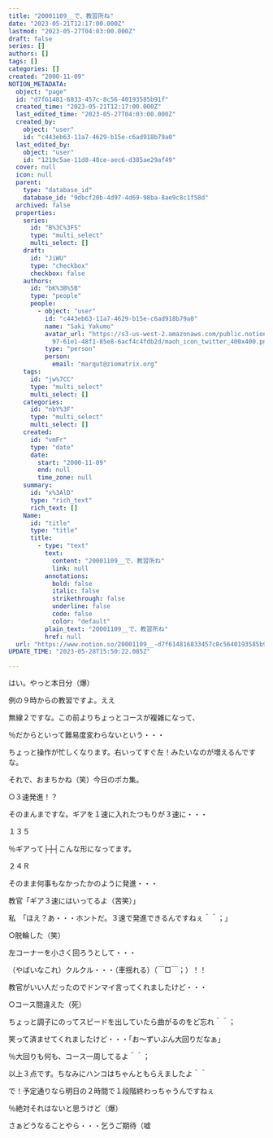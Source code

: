 ```yaml
---
title: "20001109__で、教習所ね"
date: "2023-05-21T12:17:00.000Z"
lastmod: "2023-05-27T04:03:00.000Z"
draft: false
series: []
authors: []
tags: []
categories: []
created: "2000-11-09"
NOTION_METADATA:
  object: "page"
  id: "d7f61481-6833-457c-8c56-40193585b91f"
  created_time: "2023-05-21T12:17:00.000Z"
  last_edited_time: "2023-05-27T04:03:00.000Z"
  created_by:
    object: "user"
    id: "c443eb63-11a7-4629-b15e-c6ad918b79a0"
  last_edited_by:
    object: "user"
    id: "1219c5ae-11d8-48ce-aec6-d385ae29af49"
  cover: null
  icon: null
  parent:
    type: "database_id"
    database_id: "9dbcf20b-4d97-4d69-98ba-8ae9c8c1f58d"
  archived: false
  properties:
    series:
      id: "B%3C%3FS"
      type: "multi_select"
      multi_select: []
    draft:
      id: "JiWU"
      type: "checkbox"
      checkbox: false
    authors:
      id: "bK%3B%5B"
      type: "people"
      people:
        - object: "user"
          id: "c443eb63-11a7-4629-b15e-c6ad918b79a0"
          name: "Saki Yakumo"
          avatar_url: "https://s3-us-west-2.amazonaws.com/public.notion-static.com/3ad1c4\
            97-61e1-48f1-85e8-6acf4c4fdb2d/maoh_icon_twitter_400x400.png"
          type: "person"
          person:
            email: "marqut@ziomatrix.org"
    tags:
      id: "jw%7CC"
      type: "multi_select"
      multi_select: []
    categories:
      id: "nbY%3F"
      type: "multi_select"
      multi_select: []
    created:
      id: "vmFr"
      type: "date"
      date:
        start: "2000-11-09"
        end: null
        time_zone: null
    summary:
      id: "x%3AlD"
      type: "rich_text"
      rich_text: []
    Name:
      id: "title"
      type: "title"
      title:
        - type: "text"
          text:
            content: "20001109__で、教習所ね"
            link: null
          annotations:
            bold: false
            italic: false
            strikethrough: false
            underline: false
            code: false
            color: "default"
          plain_text: "20001109__で、教習所ね"
          href: null
  url: "https://www.notion.so/20001109__-d7f614816833457c8c5640193585b91f"
UPDATE_TIME: "2023-05-28T15:50:22.085Z"

---
```

<link rel="stylesheet" href="https://cdn.jsdelivr.net/npm/katex@0.16.2/dist/katex.min.css" integrity="sha384-bYdxxUwYipFNohQlHt0bjN/LCpueqWz13HufFEV1SUatKs1cm4L6fFgCi1jT643X" crossorigin="anonymous">


はい。やっと本日分（爆）


例の９時からの教習ですよ。ええ


無線２ですな。この前よりちょっとコースが複雑になって、


％だからといって難易度変わらないという・・・


ちょっと操作が忙しくなります。右いってすぐ左！みたいなのが増えるんですな。


それで、おまちかね（笑）今日のポカ集。


○３速発進！？


そのまんまですな。ギアを１速に入れたつもりが３速に・・・


１３５


％ギアって├┼┤こんな形になってます。


２４Ｒ


そのまま何事もなかったかのように発進・・・


教官「ギア３速にはいってるよ（苦笑）」


私　「ほえ？あ・・・ホントだ。３速で発進できるんですねぇ＾＾；」


○脱輪した（笑）


左コーナーを小さく回ろうとして・・・


（やばいなこれ）クルクル・・・（車揺れる）（￣□￣；）！！


教官がいい人だったのでドンマイ言ってくれましたけど・・・


○コース間違えた（死）


ちょっと調子にのってスピードを出していたら曲がるのをど忘れ＾＾；


笑って済ませてくれましたけど・・・「お～ずいぶん大回りだなぁ」


％大回りも何も、コース一周してるよ＾＾；


以上３点です。ちなみにハンコはちゃんともらえましたよ＾＾


で！予定通りなら明日の２時間で１段階終わっちゃうんですねぇ


％絶対それはないと思うけど（爆）


さぁどうなることやら・・・乞うご期待（嘘


